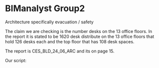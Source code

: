 # BIManalyst Group2

Architecture specifically evacuation / safety

The claim we are checking is the number desks on the 13 office floors. In the report it is stated to be 1620 desk distribute on the 13 office floors that hold 126 desks each and the top floor that has 108 desk spaces.

The report is CES_BLD_24_06_ARC and its on page 15.

Our script:
